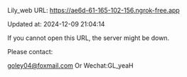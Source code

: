 Lily_web URL: https://ae6d-61-165-102-156.ngrok-free.app

Updated at: 2024-12-09 21:04:14

If you cannot open this URL, the server might be down.

Please contact: 

goley04@foxmail.com Or Wechat:GL_yeaH